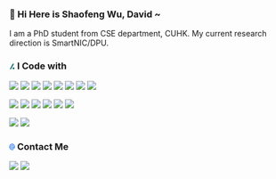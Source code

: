 
 
 ### 👋 Hi Here is Shaofeng Wu, David ~
 I am a PhD student from CSE department, CUHK. My current research direction is SmartNIC/DPU.


### <img src="https://github.com/ShaofengWu123/ShaofengWu123/blob/main/images/slashdot.svg" width=2%/> I Code with
![](https://img.shields.io/badge/C-A8B9CC?style=flat-square&logo=C&logoColor=white)
![](https://img.shields.io/badge/C%2B%2B-00599C?style=flat-square&logo=C%2B%2B&logoColor=white)
![](https://img.shields.io/badge/Cmake-064F8C?style=flat-square&logo=CMake&logoColor=white)
![](https://img.shields.io/badge/Python-3776AB?style=flat-square&logo=python&logoColor=white)
![](https://img.shields.io/badge/Markdown-000000?style=flat-square&logo=Markdown&logoColor=white)
![](https://img.shields.io/badge/LaTeX-008080?style=flat-square&logo=LaTeX&logoColor=white)
![](https://img.shields.io/badge/MySQL-4479A1?style=flat-square&logo=MySQL&logoColor=white)
![](https://img.shields.io/badge/Bash-4EAA25?style=flat-square&logo=GNU%20Bash&logoColor=white)


![](https://img.shields.io/badge/Github-181717?style=flat-square&logo=Github&logoColor=white)
![](https://img.shields.io/badge/Git-F05032?style=flat-square&logo=Git&logoColor=white)
![](https://img.shields.io/badge/VSCode-007ACC?style=flat-square&logo=Visual%20Studio%20Code&logoColor=white)
![](https://img.shields.io/badge/Vim-019733?style=flat-square&logo=Vim&logoColor=white)
![](https://img.shields.io/badge/tmux-1BB91F?style=flat-square&logo=tmux&logoColor=white)
![](https://img.shields.io/badge/Overleaf-47A141?style=flat-square&logo=Overleaf&logoColor=white)



![](https://img.shields.io/badge/Linux-FCC624?style=flat-square&logo=Linux&logoColor=white)
![](https://img.shields.io/badge/Windows-0078D6?style=flat-square&logo=Windows&logoColor=white)



### <img src="https://github.com/ShaofengWu123/ShaofengWu123/blob/main/images/mail.svg" width=2%/> Contact Me
[![](https://img.shields.io/badge/Outlook-0078D4?style=flat-square&logo=Microsoft%20Outlook&logoColor=white)](mailto:wsf123@link.cuhk.edu.hk)
[![](https://img.shields.io/badge/Github%20Pages-222222?style=flat-square&logo=Github%20Pages&logoColor=white)](https://shaofengwu123.github.io/)


<!---
ShaofengWu123/ShaofengWu123 is a ✨ special ✨ repository because its `README.md` (this file) appears on your GitHub profile.
You can click the Preview link to take a look at your changes.
--->
